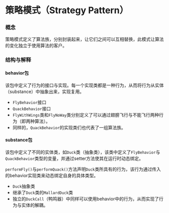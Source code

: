 # 策略模式（Strategy Pattern）

### 概念
策略模式定义了算法族，分别封装起来，让它们之间可以互相替换，此模式让算法的变化独立于使用算法的客户。

### 结构与解释
#### behavior包
该包中定义了行为的接口与实现。每一个实现类都是一种行为，从而将行为从实体（substance）中抽象出来，实现复用。

- `FlyBehavior`接口
- `QuackBehavior`接口
- `FlyWithWings`类和`FlyNoWay`类分别定义了可以通过翅膀飞行与不能飞行两种行为（即两种算法）。
- 同样的，`QuackBehavior`的实现类们也代表了一组算法族。

#### substance包
该包中定义了不同的实体类，如`Duck`类（抽象类），该类中定义了`FlyBehavior`与`QuackBehavior`类型的变量，并通过setter方法使其在运行时动态绑定。

`performFly()`与`performQuack()`方法声明`Duck`类所具有的行为，该行为通过传入的behavior实现类来动态绑定自身的具体类型。

- `Duck`抽象类
- 继承了`Duck`类的`MallardDuck`类
- 独立的`DuckCall`（鸭鸣器）中同样可以使用behavior中的行为，从而实现了行为与实体的解耦。